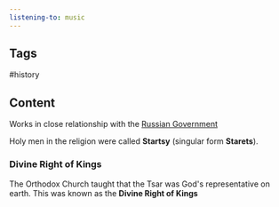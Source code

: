 ```yaml
---
listening-to: music
---
```


## Tags

#history

## Content

Works in close relationship with the [Russian Government](Russian-Government-In-1900s)

Holy men in the religion were called **Startsy** (singular form **Starets**).

### Divine Right of Kings

The Orthodox Church taught that the Tsar was God's representative on earth. This was known as the **Divine Right of Kings**
